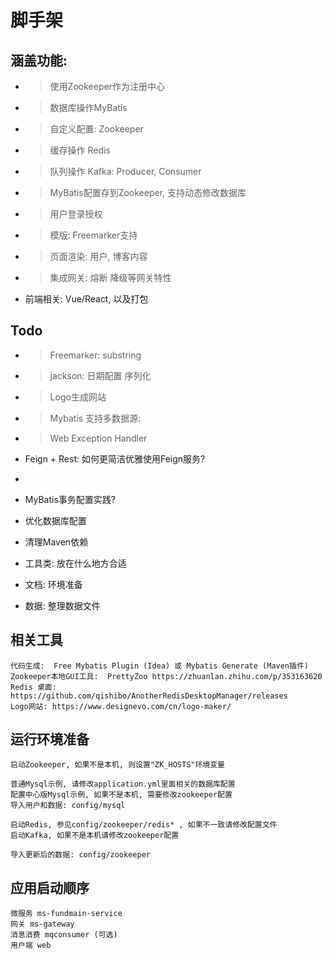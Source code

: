 # 脚手架

## 涵盖功能:
* > 使用Zookeeper作为注册中心
* > 数据库操作MyBatis
* > 自定义配置: Zookeeper
* > 缓存操作 Redis  
* > 队列操作 Kafka: Producer, Consumer
* > MyBatis配置存到Zookeeper, 支持动态修改数据库
* > 用户登录授权
* > 模版: Freemarker支持
* > 页面渲染: 用户, 博客内容  
* > 集成网关: 熔断 降级等网关特性  

* 前端相关: Vue/React, 以及打包



## Todo

* > Freemarker: substring
* > jackson: 日期配置 序列化
* > Logo生成网站
* > Mybatis 支持多数据源:
* > Web Exception Handler
  

* Feign + Rest: 如何更简洁优雅使用Feign服务?
* 
* MyBatis事务配置实践?
* 优化数据库配置


* 清理Maven依赖
* 工具类: 放在什么地方合适
* 文档: 环境准备
* 数据: 整理数据文件


## 相关工具
    代码生成:  Free Mybatis Plugin (Idea) 或 Mybatis Generate (Maven插件)
    Zookeeper本地GUI工具:  PrettyZoo https://zhuanlan.zhihu.com/p/353163620
    Redis 桌面: https://github.com/qishibo/AnotherRedisDesktopManager/releases
    Logo网站: https://www.designevo.com/cn/logo-maker/
    
## 运行环境准备
    启动Zookeeper, 如果不是本机, 则设置"ZK_HOSTS"环境变量

    普通Mysql示例, 请修改application.yml里面相关的数据库配置
    配置中心版Mysql示例, 如果不是本机, 需要修改zookeeper配置
    导入用户和数据: config/mysql

    启动Redis, 参见config/zookeeper/redis* , 如果不一致请修改配置文件
    启动Kafka, 如果不是本机请修改zookeeper配置

    导入更新后的数据: config/zookeeper

## 应用启动顺序
    微服务 ms-fundmain-service
    网关 ms-gateway
    消息消费 mqconsumer (可选)
    用户端 web



